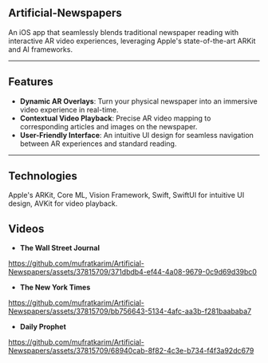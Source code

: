 ## Artificial-Newspapers
An iOS app that seamlessly blends traditional newspaper reading with interactive AR video experiences, leveraging Apple's state-of-the-art ARKit and AI frameworks.</p>

---

## Features

- **Dynamic AR Overlays**: Turn your physical newspaper into an immersive video experience in real-time.
- **Contextual Video Playback**: Precise AR video mapping to corresponding articles and images on the newspaper.
- **User-Friendly Interface**: An intuitive UI design for seamless navigation between AR experiences and standard reading.

---

## Technologies

Apple's ARKit, Core ML, Vision Framework, Swift, SwiftUI for intuitive UI design, AVKit for video playback.

## Videos

- **The Wall Street Journal**

https://github.com/mufratkarim/Artificial-Newspapers/assets/37815709/371dbdb4-ef44-4a08-9679-0c9d69d39bc0

- **The New York Times**

https://github.com/mufratkarim/Artificial-Newspapers/assets/37815709/bb756643-5134-4afc-aa3b-f281baababa7

- **Daily Prophet**

https://github.com/mufratkarim/Artificial-Newspapers/assets/37815709/68940cab-8f82-4c3e-b734-f4f3a92dc679






